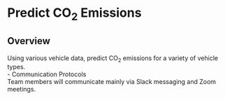 # Predict CO<sub>2</sub> Emissions
## Overview
Using various vehicle data, predict CO<sub>2</sub> emissions for a variety of vehicle types.  
    - Communication Protocols  
    Team members will communicate mainly via Slack messaging and Zoom meetings.
